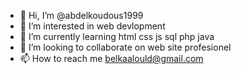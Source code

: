 - 👋 Hi, I’m @abdelkoudous1999
- 👀 I’m interested in web devlopment
- 🌱 I’m currently learning html css js sql php java
- 💞️ I’m looking to collaborate on web site profesionel
- 📫 How to reach me belkaalould@gmail.com

<!---
abdelkoudous1999/abdelkoudous1999 is a ✨ special ✨ repository because its `README.md` (this file) appears on your GitHub profile.
You can click the Preview link to take a look at your changes.
--->
